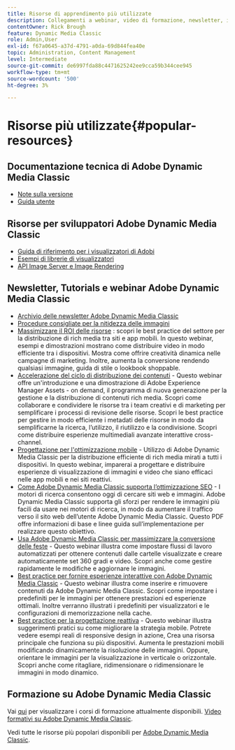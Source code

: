 ```yaml
---
title: Risorse di apprendimento più utilizzate
description: Collegamenti a webinar, video di formazione, newsletter, informazioni sulle best practice e risorse per sviluppatori per Adobe Dynamic Media Classic.
contentOwner: Rick Brough
feature: Dynamic Media Classic
role: Admin,User
exl-id: f67a0645-a37d-4791-a0da-69d844fea40e
topic: Administration, Content Management
level: Intermediate
source-git-commit: de6997fda88c4471625242ee9cca59b344cee945
workflow-type: tm+mt
source-wordcount: '500'
ht-degree: 3%

---
```


# Risorse più utilizzate{#popular-resources}

## Documentazione tecnica di Adobe Dynamic Media Classic

* [Note sulla versione](https://experienceleague.adobe.com/en/docs/dynamic-media-developer-resources/release-notes/s7rn2017)
* [Guida utente](introduction.md)

## Risorse per sviluppatori Adobe Dynamic Media Classic

* [Guida di riferimento per i visualizzatori di Adobi](https://experienceleague.adobe.com/en/docs/dynamic-media-developer-resources)
* [Esempi di librerie di visualizzatori](https://landing.adobe.com/en/na/dynamic-media/ctir-2755/live-demos.html)
* [API Image Server e Image Rendering](https://experienceleague.adobe.com/en/docs/dynamic-media-developer-resources)

## Newsletter, Tutorials e webinar Adobe Dynamic Media Classic

* [Archivio delle newsletter Adobe Dynamic Media Classic](/help/using/dynamic-media-newsletter.md)
* [Procedure consigliate per la nitidezza delle immagini](/help/using/assets/s7_sharpening_images.pdf)
* [Massimizzare il ROI delle risorse](https://adobecustomersuccess.adobeconnect.com/p5ar3hfrrec/?launcher=false&amp;fcsContent=true&amp;pbMode=normal&amp;proto=true) : scopri le best practice del settore per la distribuzione di rich media tra siti e app mobili. In questo webinar, esempi e dimostrazioni mostrano come distribuire video in modo efficiente tra i dispositivi. Mostra come offrire creatività dinamica nelle campagne di marketing. Inoltre, aumenta la conversione rendendo qualsiasi immagine, guida di stile o lookbook shoppable.
* [Accelerazione del ciclo di distribuzione dei contenuti](https://adobecustomersuccess.adobeconnect.com/p88ducm9pqv/) - Questo webinar offre un&#39;introduzione e una dimostrazione di Adobe Experience Manager Assets - on demand, il programma di nuova generazione per la gestione e la distribuzione di contenuti rich media. Scopri come collaborare e condividere le risorse tra i team creativi e di marketing per semplificare i processi di revisione delle risorse. Scopri le best practice per gestire in modo efficiente i metadati delle risorse in modo da semplificarne la ricerca, l’utilizzo, il riutilizzo e la condivisione. Scopri come distribuire esperienze multimediali avanzate interattive cross-channel.
* [Progettazione per l&#39;ottimizzazione mobile](https://adobecustomersuccess.adobeconnect.com/p6oqd3wydif/?launcher=false&amp;fcsContent=true&amp;pbMode=normal&amp;proto=true) - Utilizzo di Adobe Dynamic Media Classic per la distribuzione efficiente di rich media mirati a tutti i dispositivi. In questo webinar, imparerai a progettare e distribuire esperienze di visualizzazione di immagini e video che siano efficaci nelle app mobili e nei siti reattivi.
* [Come Adobe Dynamic Media Classic supporta l’ottimizzazione SEO](/help/using/assets/s7_seo.pdf) - I motori di ricerca consentono oggi di cercare siti web e immagini. Adobe Dynamic Media Classic supporta gli sforzi per rendere le immagini più facili da usare nei motori di ricerca, in modo da aumentare il traffico verso il sito web dell’utente Adobe Dynamic Media Classic. Questo PDF offre informazioni di base e linee guida sull’implementazione per realizzare questo obiettivo.
* [Usa Adobe Dynamic Media Classic per massimizzare la conversione delle feste](https://adobecustomersuccess.adobeconnect.com/p32n1yr85c9/?proto=true) - Questo webinar illustra come impostare flussi di lavoro automatizzati per ottenere contenuti dalle cartelle visualizzate e creare automaticamente set 360 gradi e video. Scopri anche come gestire rapidamente le modifiche e aggiornare le immagini.
* [Best practice per fornire esperienze interattive con Adobe Dynamic Media Classic](https://seminars.adobeconnect.com/p7wb8ej3u6d/) - Questo webinar illustra come inserire e rimuovere contenuti da Adobe Dynamic Media Classic. Scopri come impostare i predefiniti per le immagini per ottenere prestazioni ed esperienze ottimali. Inoltre verranno illustrati i predefiniti per visualizzatori e le configurazioni di memorizzazione nella cache.
* [Best practice per la progettazione reattiva](https://offers.adobe.com/en/na/marketing/landings/_40458_responsive_design_live_on_demand_webinar.html) - Questo webinar illustra suggerimenti pratici su come migliorare la strategia mobile. Potrete vedere esempi reali di responsive design in azione, Crea una risorsa principale che funziona su più dispositivi. Aumenta le prestazioni mobili modificando dinamicamente la risoluzione delle immagini. Oppure, orientare le immagini per la visualizzazione in verticale o orizzontale. Scopri anche come ritagliare, ridimensionare o ridimensionare le immagini in modo dinamico.

## Formazione su Adobe Dynamic Media Classic

Vai [qui](https://training.adobe.com/training/courses.html#product=adobe-scene7) per visualizzare i corsi di formazione attualmente disponibili.
[Video formativi su Adobe Dynamic Media Classic](https://experienceleague.adobe.com/en/docs/dynamic-media-classic/using/intro/training-videos#intro).

Vedi tutte le risorse più popolari disponibili per [Adobe Dynamic Media Classic](home.md).
